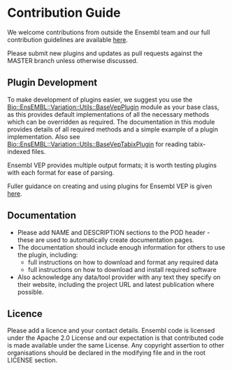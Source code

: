 # Contribution Guide

We welcome contributions from outside the Ensembl team and our full contribution guidelines are available [here](https://github.com/Ensembl/ensembl/blob/master/CONTRIBUTING.md).

Please submit new plugins and updates as pull requests against the MASTER branch unless otherwise discussed.

## Plugin Development

To make development of plugins easier, we suggest you use the [Bio::EnsEMBL::Variation::Utils::BaseVepPlugin](https://github.com/Ensembl/ensembl-variation/blob/master/modules/Bio/EnsEMBL/Variation/Utils/BaseVepPlugin.pm) module as your base class, as this provides default implementations of all the necessary methods which can be overridden as required.
The documentation in this module provides details of all required methods and a simple example of a plugin implementation. 
Also see [Bio::EnsEMBL::Variation::Utils::BaseVepTabixPlugin](https://github.com/Ensembl/ensembl-variation/blob/master/modules/Bio/EnsEMBL/Variation/Utils/BaseVepTabixPlugin.pm) for reading tabix-indexed files.

Ensembl VEP provides multiple output formats; it is worth testing plugins with each format for ease of parsing.

Fuller guidance on creating and using plugins for Ensembl VEP is given [here](https://www.ensembl.org/info/docs/tools/vep/script/vep_plugins.html).

## Documentation

* Please add NAME and DESCRIPTION sections to the POD header - these are used to automatically create documentation pages.
* The documentation should include enough information for others to use the plugin, including:
  * full instructions on how to download and format any required data
  * full instructions on how to download and install required software
* Also acknowledge any data/tool provider with any text they specify on their website, including the project URL and latest publication where possible. 

## Licence
Please add a licence and your contact details. Ensembl code is licensed under the Apache 2.0 License and our expectation is that contributed code is made available under the same License. Any copyright assertion to other organisations should be declared in the modifying file and in the root LICENSE section.


